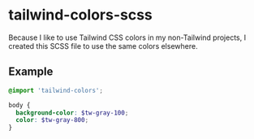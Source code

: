 # tailwind-colors-scss

Because I like to use Tailwind CSS colors in my non-Tailwind projects, I created this SCSS file to use the same colors elsewhere.

## Example

```scss
@import 'tailwind-colors';

body {
  background-color: $tw-gray-100;
  color: $tw-gray-800;
}
```